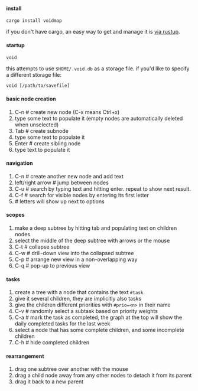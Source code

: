 #### install

`cargo install voidmap`

if you don't have cargo, an easy way to get and manage
it is [via rustup](https://www.rustup.rs/).

#### startup

`void`

this attempts to use `$HOME/.void.db` as a storage file.
if you'd like to specify a different storage file:

`void [/path/to/savefile]`


#### basic node creation 
1. C-n # create new node (C-x means Ctrl+x)
1. type some text to populate it (empty nodes are automatically deleted when unselected)
1. Tab # create subnode
1. type some text to populate it
1. Enter # create sibling node
1. type text to populate it

#### navigation
1. C-n # create another new node and add text
1. left/right arrow # jump between nodes
1. C-u # search by typing text and hitting enter. repeat to show next result.
1. C-f # search for visible nodes by entering its first letter
1. <letter of mach> # letters will show up next to options

#### scopes
1. make a deep subtree by hitting tab and populating text on children nodes
1. select the middle of the deep subtree with arrows or the mouse
1. C-t # collapse subtree
1. C-w # drill-down view into the collapsed subtree
1. C-p # arrange new view in a non-overlapping way
1. C-q # pop-up to previous view

#### tasks
1. create a tree with a node that contains the text `#task`
1. give it several children, they are implicitly also tasks
1. give the children different priorities with `#prio=<n>` in their name
1. C-v # randomly select a subtask based on priority weights
1. C-a # mark the task as completed, the graph at the top will show the daily completed tasks for the last week
1. select a node that has some complete children, and some incomplete children
1. C-h # hide completed children

#### rearrangement
1. drag one subtree over another with the mouse
1. drag a child node away from any other nodes to detach it from its parent
1. drag it back to a new parent
